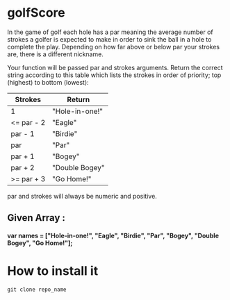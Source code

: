 # golfScore
<p> In the game of golf each hole has a par meaning the average number of strokes a golfer is expected to make in order to sink the ball in a hole to complete the play. Depending on how far above or below par your strokes are, there is a different nickname. </p>
 <p>Your function will be passed par and strokes arguments. Return the correct string according to this table which lists the strokes in order of priority; top (highest) to bottom (lowest):
 
 | Strokes     |  	Return       |
 |-------------|----------------|
 | 1           |"Hole-in-one!"  |
 | <= par - 2	 |"Eagle"         |
 |par - 1	     | "Birdie"       |
 |par	         | "Par"          |
 |par + 1      |	"Bogey"        |
 |par + 2	     |"Double Bogey"  |
 |>= par + 3   |	"Go Home!"     |
 
 


par and strokes will always be numeric and positive. </p>
	

 ## Given Array :
  <h4><strong> var names = ["Hole-in-one!", "Eagle", "Birdie", "Par", "Bogey", "Double Bogey", "Go Home!"]; </strong></h4>


# How to install it
```
git clone repo_name
```

